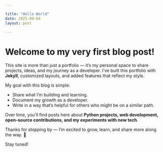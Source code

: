 ```yaml
---

title: "Hello World"
date: 2025-09-04
layout: post

---  
```


# Welcome to my very first blog post!  

This site is more than just a portfolio — it’s my personal space to share projects, ideas, and my journey as a developer. I’ve built this portfolio with **Jekyll**, customized layouts, and added features that reflect my style.  

My goal with this blog is simple:  
- Share what I’m building and learning.  
- Document my growth as a developer.  
- Write in a way that’s helpful for others who might be on a similar path.  

Over time, you’ll find posts here about **Python projects, web development, open-source contributions, and my experiments with new tech**.  

Thanks for stopping by — I’m excited to grow, learn, and share more along the way. 🚀  

Stay tuned!  